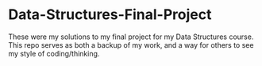 # Data-Structures-Final-Project
These were my solutions to my final project for my Data Structures course. This repo serves as both a backup of my work, and a way for others to see my style of coding/thinking.
